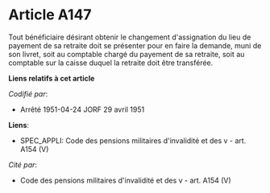 # Article A147

Tout bénéficiaire désirant obtenir le changement d'assignation du lieu de payement de sa retraite doit se présenter pour en
faire la demande, muni de son livret, soit au comptable chargé du payement de sa retraite, soit au comptable sur la caisse
duquel la retraite doit être transférée.

**Liens relatifs à cet article**

_Codifié par_:

  - Arrêté 1951-04-24 JORF 29 avril 1951

**Liens**:

  - SPEC_APPLI: Code des pensions militaires d'invalidité et des v - art. A154 (V)

_Cité par_:

  - Code des pensions militaires d'invalidité et des v - art. A154 (V)
